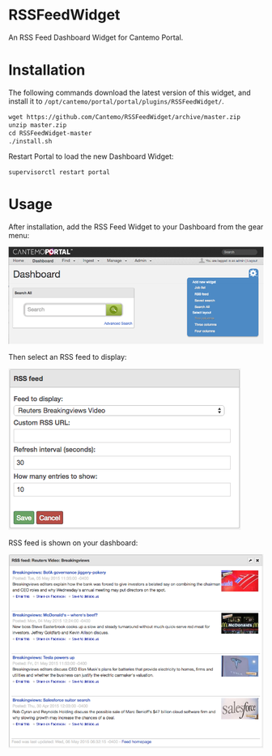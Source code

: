 # RSSFeedWidget
An RSS Feed Dashboard Widget for Cantemo Portal.

# Installation

The following commands download the latest version of this widget, and install it to
`/opt/cantemo/portal/portal/plugins/RSSFeedWidget/`.

    wget https://github.com/Cantemo/RSSFeedWidget/archive/master.zip
    unzip master.zip
    cd RSSFeedWidget-master
    ./install.sh
    
Restart Portal to load the new Dashboard Widget:

    supervisorctl restart portal

# Usage

After installation, add the RSS Feed Widget to your Dashboard from the gear menu:

![1. Add widget](https://raw.githubusercontent.com/Cantemo/RSSFeedWidget/master/1_add_widget.png)

Then select an RSS feed to display:

![2. Configure widget](https://raw.githubusercontent.com/Cantemo/RSSFeedWidget/master/2_config_widget.png)

RSS feed is shown on your dashboard:

![3. Widget on Dashboard](https://raw.githubusercontent.com/Cantemo/RSSFeedWidget/master/3_rss_feed.png)
